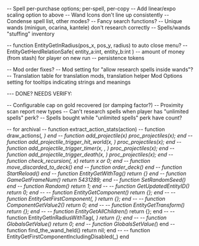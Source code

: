 -- Spell per-purchase options; per-spell, per-copy
-- Add linear/expo scaling option to above
-- Wand Icons don't line up consistently
-- Condense spell list, other modes?
-- Fancy search functions?
-- Unique wands (minigun, ocarina, kantele) don't research correctly
-- Spells/wands "stuffing" inventory

-- function EntityGetInRadius(pos_x, pos_y, radius) to auto close menu? -- EntityGetHerdRelationSafe( entity_a:int, entity_b:int )
-- amount of money (from stash) for player on new run
-- persistence tokens

-- Mod order fixes?
-- Mod setting for "allow research spells inside wands"?
-- Translation table for translation mods, translation helper Mod Options setting for tooltips indicating strings and meanings


--- DONE? NEEDS VERIFY:

-- Configurable cap on gold recovered (or damping factor?)
-- Proximity scan report new types
-- Can't research spells when player has "unlimited spells" perk?
-- Spells bought while "unlimited spells" perk have count?



-- for archival
-- function extract_action_stats(action)
--   function draw_actions(_, _) end
--   function add_projectile(x) proc_projectiles(x); end
--   function add_projectile_trigger_hit_world(x, _) proc_projectiles(x); end
--   function add_projectile_trigger_timer(x, _, _) proc_projectiles(x); end
--   function add_projectile_trigger_death(x, _) proc_projectiles(x); end
--   function check_recursion(_, x) return x or 0; end
--   function move_discarded_to_deck() end
--   function order_deck() end
--   function StartReload() end
--   function EntityGetWithTag(_) return {} end
--   function GameGetFrameNum() return 5431289; end
--   function SetRandomSeed() end
--   function Random() return 1; end
--   -- function GetUpdatedEntityID() return 0; end
--   -- function EntityGetComponent(_) return {}; end
--   -- function EntityGetFirstComponent(_, _) return {}; end
--   -- function ComponentGetValue2(_) return 0; end
--   -- function EntityGetTransform(_) return {}; end
--   -- function EntityGetAllChildren(_) return {}; end
--   -- function EntityGetInRadiusWithTag(_, _) return {}; end
--   -- function GlobalsGetValue(_) return 0; end
--   function GlobalsSetValue(_) end
--   function find_the_wand_held() return nil; end
--   -- function EntityGetFirstComponentIncludingDisabled(_) end
